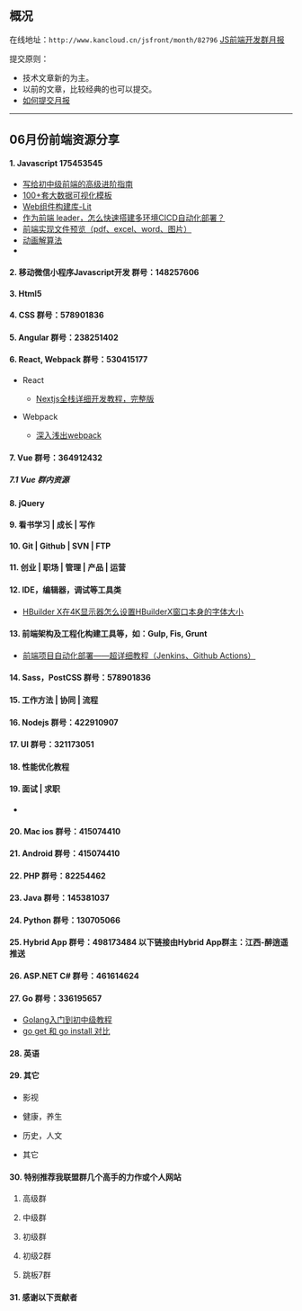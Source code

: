 ## 概况

在线地址：`http://www.kancloud.cn/jsfront/month/82796` [JS前端开发群月报](http://www.kancloud.cn/jsfront/month/82796)


提交原则：

- 技术文章新的为主。
- 以前的文章，比较经典的也可以提交。
- [如何提交月报](http://www.kancloud.cn/jsfront/month/227309)

---


## 06月份前端资源分享
#### 1. Javascript 175453545
- [写给初中级前端的高级进阶指南](https://juejin.cn/post/6844904103504527374)
- [100+套大数据可视化模板](https://github.com/iGaoWei/BigDataView)
- [Web组件构建库-Lit](https://juejin.cn/post/7104995344865296391)
- [作为前端 leader，怎么快速搭建多环境CICD自动化部署？](https://juejin.cn/post/7250083673189253176)
- [前端实现文件预览（pdf、excel、word、图片）](https://juejin.cn/post/7246609845272395837)
- [动画解算法](https://www.hello-algo.com/)
- []()




#### 2. 移动微信小程序Javascript开发 群号：148257606


#### 3. Html5


#### 4. CSS  群号：578901836

#### 5. Angular 群号：238251402

#### 6. React, Webpack 群号：530415177
- React
    
    - [Nextjs全栈详细开发教程，完整版](https://juejin.cn/post/7203180600818581563)

- Webpack

    - [深入浅出webpack](http://webpack.wuhaolin.cn/)


#### 7. Vue 群号：364912432

##### 7.1 Vue 群内资源


#### 8. jQuery

#### 9. 看书学习 | 成长 | 写作

#### 10. Git | Github | SVN | FTP

#### 11. 创业 | 职场 | 管理 | 产品 | 运营

#### 12. IDE，编辑器，调试等工具类
- [HBuilder X在4K显示器怎么设置HBuilderX窗口本身的字体大小](https://blog.51cto.com/kaigejava/5949765)

#### 13. 前端架构及工程化构建工具等，如：Gulp, Fis, Grunt
- [前端项目自动化部署——超详细教程（Jenkins、Github Actions）](https://juejin.cn/post/6887751398499287054)

#### 14. Sass，PostCSS  群号：578901836

#### 15. 工作方法 | 协同 | 流程

#### 16. Nodejs 群号：422910907

#### 17. UI 群号：321173051

#### 18. 性能优化教程

#### 19. 面试 | 求职
- []()

#### 20. Mac ios 群号：415074410

#### 21. Android 群号：415074410

#### 22. PHP 群号：82254462

#### 23. Java 群号：145381037

#### 24. Python 群号：130705066

#### 25. Hybrid App 群号：498173484 以下链接由Hybrid App群主：江西-醉逍遥推送

#### 26. ASP.NET C# 群号：461614624

#### 27. Go 群号：336195657
- [Golang入门到初中级教程](https://github.com/Zhouchaowen/golang-tutorial)
- [go get 和 go install 对比](https://juejin.cn/post/7223241078942613564)

#### 28. 英语

#### 29. 其它

- 影视


- 健康，养生


- 历史，人文


- 其它




#### 30. 特别推荐我联盟群几个高手的力作或个人网站

1. 高级群



2. 中级群


3. 初级群

4. 初级2群


5. 跳板7群


#### 31. 感谢以下贡献者

